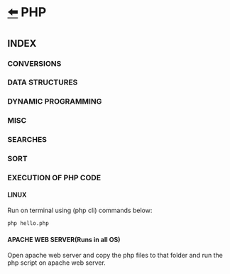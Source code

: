 # [:arrow_left:](../README.md) PHP

## INDEX

### CONVERSIONS

### DATA STRUCTURES

### DYNAMIC PROGRAMMING

### MISC

### SEARCHES

### SORT

### EXECUTION OF PHP CODE

#### LINUX

Run on terminal using (php cli) commands below:

```bash
php hello.php
```

#### APACHE WEB SERVER(Runs in all OS)

Open apache web server and copy the php files to that folder and run the php script on apache web server.